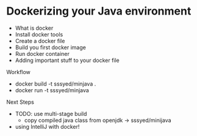 # Dockerizing your Java environment

- What is docker
- Install docker tools
- Create a docker file
- Build you first docker image
- Run docker container
- Adding important stuff to your docker file

Workflow
- docker build -t sssyed/minjava .
- docker run -t sssyed/minjava

Next Steps
- TODO: use multi-stage build
  - copy compiled java class from openjdk -> sssyed/minijava 
- using IntelliJ with docker!

